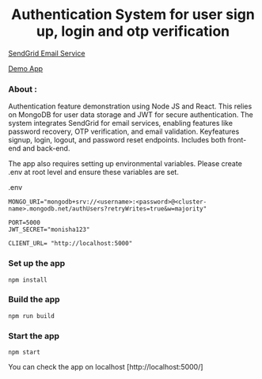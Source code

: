 <h1 align="center">Authentication System for user sign up, login and otp verification</h1>


[SendGrid Email Service](https://sendgrid.com)

[Demo App](https://login-system-ipwn.onrender.com/login)


### About :
Authentication feature demonstration using Node JS and React. This relies on MongoDB for user data storage and JWT for secure authentication. The system integrates SendGrid for email services, enabling features like password recovery, OTP verification, and email validation. Keyfeatures  signup, login, logout, and password reset endpoints. Includes both front-end and back-end.

The app also requires setting up environmental variables. Please create .env at root level and ensure these variables are set.

.env
``` 
MONGO_URI="mongodb+srv://<username>:<password>@<cluster-name>.mongodb.net/authUsers?retryWrites=true&w=majority"

PORT=5000
JWT_SECRET="monisha123"

CLIENT_URL= "http://localhost:5000"
```

### Set up the app
```shell
npm install
```

### Build the app
```shell
npm run build
```

### Start the app
```shell
npm start
```

You can check the app on localhost
[http://localhost:5000/]